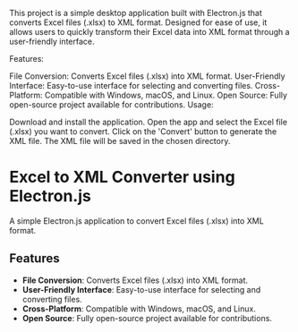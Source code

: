 
This project is a simple desktop application built with Electron.js that converts Excel files (.xlsx) to XML format. Designed for ease of use, it allows users to quickly transform their Excel data into XML format through a user-friendly interface.

Features:

File Conversion: Converts Excel files (.xlsx) into XML format.
User-Friendly Interface: Easy-to-use interface for selecting and converting files.
Cross-Platform: Compatible with Windows, macOS, and Linux.
Open Source: Fully open-source project available for contributions.
Usage:

Download and install the application.
Open the app and select the Excel file (.xlsx) you want to convert.
Click on the 'Convert' button to generate the XML file.
The XML file will be saved in the chosen directory.

# Excel to XML Converter using Electron.js

A simple Electron.js application to convert Excel files (.xlsx) into XML format.

## Features

- **File Conversion**: Converts Excel files (.xlsx) into XML format.
- **User-Friendly Interface**: Easy-to-use interface for selecting and converting files.
- **Cross-Platform**: Compatible with Windows, macOS, and Linux.
- **Open Source**: Fully open-source project available for contributions.
